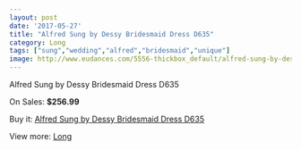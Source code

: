 ```yaml
---
layout: post
date: '2017-05-27'
title: "Alfred Sung by Dessy Bridesmaid Dress D635"
category: Long
tags: ["sung","wedding","alfred","bridesmaid","unique"]
image: http://www.eudances.com/5556-thickbox_default/alfred-sung-by-dessy-bridesmaid-dress-d635.jpg
---
```

Alfred Sung by Dessy Bridesmaid Dress D635

On Sales: **$256.99**
<a href="https://www.eudances.com/en/long/1912-alfred-sung-by-dessy-bridesmaid-dress-d635.html"><amp-img layout="responsive" width="600" height="600" src="//www.eudances.com/5556-thickbox_default/alfred-sung-by-dessy-bridesmaid-dress-d635.jpg" alt="Alfred Sung by Dessy Bridesmaid Dress D635 0" /></a>
<a href="https://www.eudances.com/en/long/1912-alfred-sung-by-dessy-bridesmaid-dress-d635.html"><amp-img layout="responsive" width="600" height="600" src="//www.eudances.com/5557-thickbox_default/alfred-sung-by-dessy-bridesmaid-dress-d635.jpg" alt="Alfred Sung by Dessy Bridesmaid Dress D635 1" /></a>

Buy it: [Alfred Sung by Dessy Bridesmaid Dress D635](https://www.eudances.com/en/long/1912-alfred-sung-by-dessy-bridesmaid-dress-d635.html "Alfred Sung by Dessy Bridesmaid Dress D635")

View more: [Long](https://www.eudances.com/en/21-long "Long")